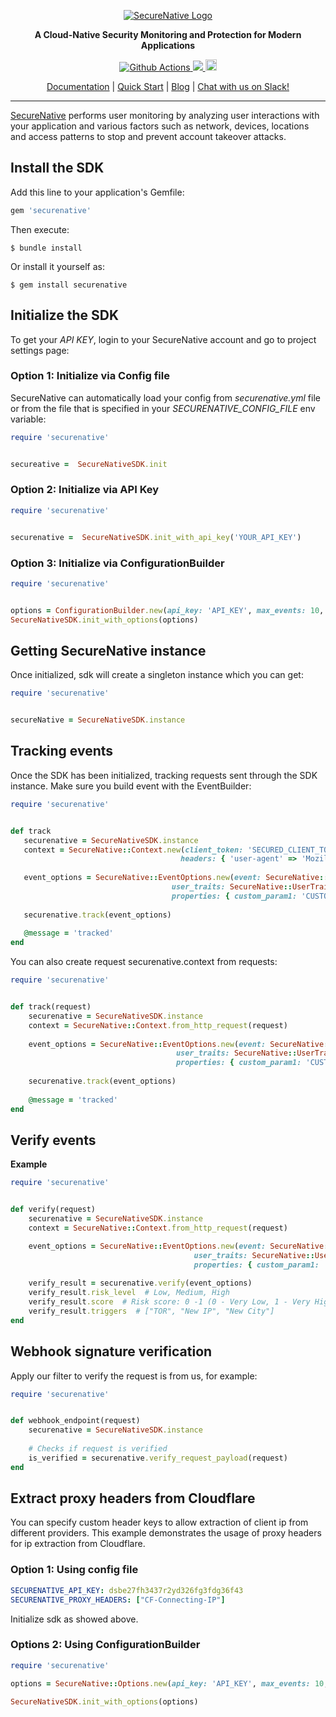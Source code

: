 <p align="center">
  <a href="https://www.securenative.com"><img src="https://user-images.githubusercontent.com/45174009/77826512-f023ed80-7120-11ea-80e0-58aacde0a84e.png" alt="SecureNative Logo"/></a>
</p>

<p align="center">
  <b>A Cloud-Native Security Monitoring and Protection for Modern Applications</b>
</p>
<p align="center">
  <a href="https://github.com/securenative/securenative-ruby">
    <img alt="Github Actions" src="https://github.com/securenative/securenative-ruby/workflows/CI/badge.svg">
  </a>
  <a href="https://codecov.io/gh/securenative/securenative-ruby">
    <img src="https://codecov.io/gh/securenative/securenative-ruby/branch/master/graph/badge.svg" />
  </a>
  <a href="https://badge.fury.io/rb/securenative"><img src="https://badge.fury.io/rb/securenative.svg" alt="Gem Version" height="18"></a>
</p>
<p align="center">
  <a href="https://docs.securenative.com">Documentation</a> |
  <a href="https://docs.securenative.com/quick-start">Quick Start</a> |
  <a href="https://blog.securenative.com">Blog</a> |
  <a href="">Chat with us on Slack!</a>
</p>
<hr/>


[SecureNative](https://www.securenative.com/) performs user monitoring by analyzing user interactions with your application and various factors such as network, devices, locations and access patterns to stop and prevent account takeover attacks.


## Install the SDK

Add this line to your application's Gemfile:

```ruby
gem 'securenative'
```

Then execute:

    $ bundle install

Or install it yourself as:

    $ gem install securenative

## Initialize the SDK

To get your *API KEY*, login to your SecureNative account and go to project settings page:

### Option 1: Initialize via Config file
SecureNative can automatically load your config from *securenative.yml* file or from the file that is specified in your *SECURENATIVE_CONFIG_FILE* env variable:

```ruby
require 'securenative'


secureative =  SecureNativeSDK.init
```
### Option 2: Initialize via API Key

```ruby
require 'securenative'


securenative =  SecureNativeSDK.init_with_api_key('YOUR_API_KEY')
```

### Option 3: Initialize via ConfigurationBuilder
```ruby
require 'securenative'


options = ConfigurationBuilder.new(api_key: 'API_KEY', max_events: 10, log_level: 'ERROR')
SecureNativeSDK.init_with_options(options)                                 
```

## Getting SecureNative instance
Once initialized, sdk will create a singleton instance which you can get: 
```ruby
require 'securenative'


secureNative = SecureNativeSDK.instance
```

## Tracking events

Once the SDK has been initialized, tracking requests sent through the SDK
instance. Make sure you build event with the EventBuilder:

 ```ruby
require 'securenative'


def track
    securenative = SecureNativeSDK.instance
    context = SecureNative::Context.new(client_token: 'SECURED_CLIENT_TOKEN', ip: '127.0.0.1',
                                       headers: { 'user-agent' => 'Mozilla: Mozilla/5.0 (Windows NT 6.1; Win64; x64; rv:47.0) Gecko/20100101 Firefox/47.3 Mozilla/5.0 (Macintosh; Intel Mac OS X x.y; rv:42.0) Gecko/20100101 Firefox/43.4' })
    
    event_options = SecureNative::EventOptions.new(event: SecureNative::EventTypes::LOG_IN, user_id: '1234', context: context,
                                     user_traits: SecureNative::UserTraits.new(name: 'Your Name', email: 'name@gmail.com', phone: '+1234567890'),
                                     properties: { custom_param1: 'CUSTOM_PARAM_VALUE', custom_param2: true, custom_param3: 3 })
    
    securenative.track(event_options)
    
    @message = 'tracked'
end
 ```

You can also create request securenative.context from requests:

```ruby
require 'securenative'


def track(request)
    securenative = SecureNativeSDK.instance
    context = SecureNative::Context.from_http_request(request)
    
    event_options = SecureNative::EventOptions.new(event: SecureNative::EventTypes::LOG_IN, user_id: '1234', context: context,
                                     user_traits: SecureNative::UserTraits.new(name: 'Your Name', email: 'name@gmail.com', phone: '+1234567890'),
                                     properties: { custom_param1: 'CUSTOM_PARAM_VALUE', custom_param2: true, custom_param3: 3 })
    
    securenative.track(event_options)
    
    @message = 'tracked'
end
```

## Verify events

**Example**

```ruby
require 'securenative'


def verify(request)
    securenative = SecureNativeSDK.instance
    context = SecureNative::Context.from_http_request(request)

    event_options = SecureNative::EventOptions.new(event: SecureNative::EventTypes::LOG_IN, user_id: '1234', context: context,
                                         user_traits: SecureNative::UserTraits.new(name: 'Your Name', email: 'name@gmail.com', phone: '+1234567890'),
                                         properties: { custom_param1: 'CUSTOM_PARAM_VALUE', custom_param2: true, custom_param3: 3 })
    
    verify_result = securenative.verify(event_options)
    verify_result.risk_level  # Low, Medium, High
    verify_result.score  # Risk score: 0 -1 (0 - Very Low, 1 - Very High)
    verify_result.triggers  # ["TOR", "New IP", "New City"]
end
```

## Webhook signature verification

Apply our filter to verify the request is from us, for example:

```ruby
require 'securenative'


def webhook_endpoint(request)
    securenative = SecureNativeSDK.instance
    
    # Checks if request is verified
    is_verified = securenative.verify_request_payload(request)
end
 ```

## Extract proxy headers from Cloudflare

You can specify custom header keys to allow extraction of client ip from different providers.
This example demonstrates the usage of proxy headers for ip extraction from Cloudflare.

### Option 1: Using config file
```yaml
SECURENATIVE_API_KEY: dsbe27fh3437r2yd326fg3fdg36f43
SECURENATIVE_PROXY_HEADERS: ["CF-Connecting-IP"]
```

Initialize sdk as showed above.

### Options 2: Using ConfigurationBuilder

```ruby
require 'securenative'

options = SecureNative::Options.new(api_key: 'API_KEY', max_events: 10, log_level: 'ERROR', proxy_headers: ['CF-Connecting-IP'])

SecureNativeSDK.init_with_options(options)
``` 